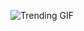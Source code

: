 ![Trending GIF](https://media4.giphy.com/media/v1.Y2lkPThiYjIxNzcyMzQ4cmh2cGtkbXAzc2szNHUyZnhtMWI3ZnVobGNnaDA5dzVqNHdiciZlcD12MV9naWZzX3NlYXJjaCZjdD1n/ZVik7pBtu9dNS/giphy.gif)
